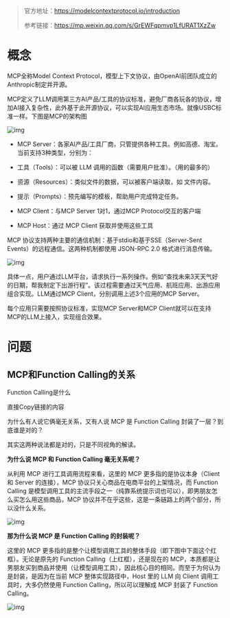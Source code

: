 > 官方地址：https://modelcontextprotocol.io/introduction
>
> 参考链接：https://mp.weixin.qq.com/s/GrEWFqpmvp1LfURAT1XzZw

# 概念

MCP全称Model Context Protocol，模型上下文协议，由OpenAI前团队成立的Anthropic制定并开源。

MCP定义了LLM调用第三方AI产品/工具的协议标准，避免厂商各玩各的协议，增加AI接入复杂性，此外基于此开源协议，可以实现AI应用生态市场。就像USBC标准一样。下图是MCP的架构图

![img](/Users/zhangchenxue/CodeProject/njzcx/ChenXueBlog/人工智能/images/MCP/1745831829720-6022f83b-0c0c-46cc-8a3d-089fc643fd0a.png)

- MCP Server：各家AI产品/工具厂商，只管提供各种工具。例如高德、淘宝。当前支持3种类型，分别为：

- 工具（Tools）：可以被 LLM 调用的函数（需要用户批准）。（用的最多的）
- 资源（Resources）：类似文件的数据，可以被客户端读取，如 文件内容。
- 提示（Prompts）：预先编写的模板，帮助用户完成特定任务。

- MCP Client：与MCP Server 1对1，通过MCP Protocol交互的客户端
- MCP Host：通过 MCP Client 获取并使用这些工具

MCP 协议支持两种主要的通信机制：基于stdio和基于SSE（Server-Sent Events）的远程通信。这两种机制都使用 JSON-RPC 2.0 格式进行消息传输。

![img](/Users/zhangchenxue/CodeProject/njzcx/ChenXueBlog/人工智能/images/MCP/1745832111187-3b726e26-1d5d-46a5-a42e-a74766b85a33.png)

具体一点，用户通过LLM平台，请求执行一系列操作。例如“查找未来3天天气好的日期，帮我制定下出游行程”。该过程需要通过天气应用、航班应用、出游应用组合实现。LLM通过MCP Client，分别调用上述3个应用的MCP Server。

每个应用只需要按照协议标准，实现MCP Server和MCP Client就可以在支持MCP的LLM上接入，实现组合效果。



# 问题

## MCP和Function Calling的关系

Function Calling是什么

直接Copy链接的内容

为什么有人说它俩毫无关系，又有人说 MCP 是 Function Calling 封装了一层？到底谁是对的？

其实这两种说法都是对的，只是不同视角的解读。

**为什么说 MCP 和 Function Calling 毫无关系呢？**

从利用 MCP 进行工具调用流程来看，这里的 MCP 更多指的是协议本身（Client 和 Server 的连接），MCP 协议只关心商品在电商平台的上架情况，而 Function Calling 是模型调用工具的主流手段之一（纯靠系统提示词也可以），即男朋友怎么买怎么用这些商品，MCP 协议并不在乎这些，这是一条链路上的两个部分，所以没什么关系。

![img](/Users/zhangchenxue/CodeProject/njzcx/ChenXueBlog/人工智能/images/MCP/1745832508074-8332380b-c579-4886-8d54-e8ee5d73d712.webp)

**那为什么说 MCP 是 Function Calling 的封装呢？**

这里的 MCP 更多指的是整个让模型调用工具的整体手段（即下图中下面这个红框）。无论是原先的 Function Calling（上红框），还是现在的 MCP，本质都是让男朋友买到商品并使用（让模型调用工具），因此核心目的相同。而至于为何认为是封装，是因为在当前 MCP 整体实现路径中，Host 里的 LLM 向 Client 调用工具时，大多仍然使用 Function Calling，所以可以理解成 MCP 封装了 Function Calling。

![img](/Users/zhangchenxue/CodeProject/njzcx/ChenXueBlog/人工智能/images/MCP/1745832508123-c38a8f91-a0f4-4926-9b49-948b33e10e7d.webp)